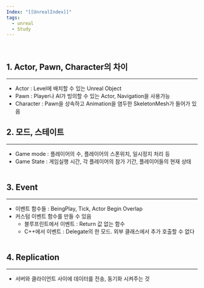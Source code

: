 ```yaml
---
Index: "[[UnrealIndex]]"
tags:
  - unreal
  - Study
---
```

   
## 1. Actor, Pawn, Character의 차이
---
* Actor : Level에 배치할 수 있는 Unreal Object
* Pawn : Player나 AI가 빙의할 수 있는 Actor, Navigation을 사용가능
* Character : Pawn을 상속하고 Animation을 염두한 SkeletonMesh가 들어가 있음
   
## 2. 모드, 스테이트
---
* Game mode : 플레이어의 수, 플레이어의 스폰위치, 일시정지 처리 등
* Game State : 게임실행 시간, 각 플레이어의 참가 기간, 플레이어들의 현재 상태
   
## 3. Event
---
* 이벤트 함수들 : BeingPlay, Tick, Actor Begin Overlap 
* 커스텀 이벤트 함수를 만들 수 있음
	* 블루프린트에서 이벤트 : Return 값 없는 함수
	* C++에서 이벤트 : Delegate의 한 모드. 외부 클래스에서 추가 호출할 수 없다
   
## 4. Replication
---
* 서버와 클라이언트 사이에 데이터를 전송, 동기화 시켜주는 것 
